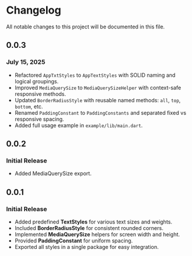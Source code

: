 # Changelog

All notable changes to this project will be documented in this file.

## 0.0.3

### July 15, 2025

* Refactored `AppTxtStyles` to `AppTextStyles` with SOLID naming and logical groupings.
* Improved `MediaQuerySize` to `MediaQuerySizeHelper` with context-safe responsive methods.
* Updated `BorderRadiusStyle` with reusable named methods: `all`, `top`, `bottom`, etc.
* Renamed `PaddingConstant` to `PaddingConstants` and separated fixed vs responsive spacing.
* Added full usage example in `example/lib/main.dart`.

## 0.0.2

### Initial Release

* Added MediaQuerySize export.

## 0.0.1

### Initial Release

* Added predefined **TextStyles** for various text sizes and weights.
* Included **BorderRadiusStyle** for consistent rounded corners.
* Implemented **MediaQuerySize** helpers for screen width and height.
* Provided **PaddingConstant** for uniform spacing.
* Exported all styles in a single package for easy integration.

